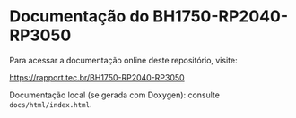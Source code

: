 # Documentação do BH1750-RP2040-RP3050

Para acessar a documentação online deste repositório, visite:

https://rapport.tec.br/BH1750-RP2040-RP3050

Documentação local (se gerada com Doxygen): consulte `docs/html/index.html`.
